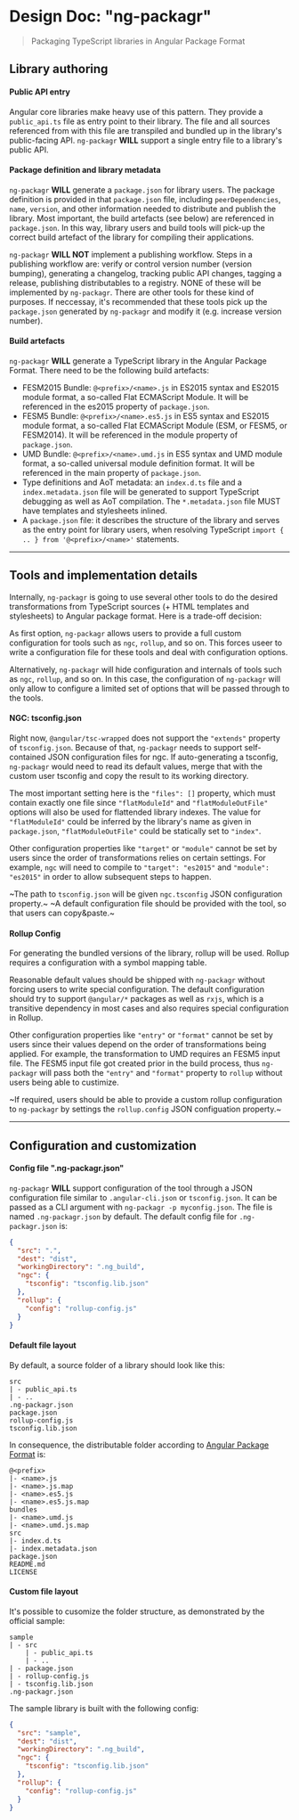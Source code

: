 Design Doc: "ng-packagr"
========================

> Packaging TypeScript libraries in Angular Package Format


## Library authoring

#### Public API entry

Angular core libraries make heavy use of this pattern.
They provide a `public_api.ts` file as entry point to their library.
The file and all sources referenced from with this file are transpiled and bundled up in the library's public-facing API.
`ng-packagr` **WILL** support a single entry file to a library's public API.


#### Package definition and library metadata

`ng-packagr` **WILL** generate a `package.json` for library users.
The package definition is provided in that `package.json` file, including `peerDependencies`, `name`, `version`, and other information needed to distribute and publish the library.
Most important, the build artefacts (see below) are referenced in `package.json`.
In this way, library users and build tools will pick-up the correct build artefact of the library for compiling their applications.

`ng-packagr` **WILL NOT** implement a publishing workflow.
Steps in a publishing workflow are: verify or control version number (version bumping), generating a changelog, tracking public API changes, tagging a release, publishing distributables to a registry.
NONE of these will be implemented by `ng-packagr`.
There are other tools for these kind of purposes.
If neccessay, it's recommended that these tools pick up the `package.json` generated by `ng-packagr` and modify it (e.g. increase version number).


#### Build artefacts

`ng-packagr` **WILL** generate a TypeScript library in the Angular Package Format.
There need to be the following build artefacts:

* FESM2015 Bundle: `@<prefix>/<name>.js` in ES2015 syntax and ES2015 module format, a so-called Flat ECMAScript Module. It will be referenced in the es2015 property of `package.json`.
* FESM5 Bundle: `@<prefix>/<name>.es5.js` in ES5 syntax and ES2015 module format, a so-called Flat ECMAScript Module (ESM, or FESM5, or FESM2014). It will be referenced in the module property of `package.json`.
* UMD Bundle: `@<prefix>/<name>.umd.js` in ES5 syntax and UMD module format, a so-called universal module definition format. It will be referenced in the main property of `package.json`.
* Type definitions and AoT metadata: an `index.d.ts` file and a `index.metadata.json` file will be generated to support TypeScript debugging as well as AoT compilation. The `*.metadata.json` file MUST have templates and stylesheets inlined.
* A `package.json` file: it describes the structure of the library and serves as the entry point for library users, when resolving TypeScript `import { .. } from '@<prefix>/<name>'` statements.


---


## Tools and implementation details

Internally, `ng-packagr` is going to use several other tools to do the desired transformations from TypeScript sources (+ HTML templates and stylesheets) to Angular package format.
Here is a trade-off decision:

As first option, `ng-packagr` allows users to provide a full custom configuration for tools such as `ngc`, `rollup`, and so on.
This forces useer to write a configuration file for these tools and deal with configuration options.

Alternatively, `ng-packagr` will hide configuration and internals of tools such as `ngc`, `rollup`, and so on.
In this case, the configuration of `ng-packagr` will only allow to configure a limited set of options that will be passed through to the tools.


#### NGC: tsconfig.json

Right now, `@angular/tsc-wrapped` does not support the `"extends"` property of `tsconfig.json`.
Because of that, `ng-packagr` needs to support self-contained JSON configuration files for ngc.
If auto-generating a tsconfig, `ng-packagr` would need to read its default values, merge that with the custom user tsconfig and copy the result to its working directory.

The most important setting here is the `"files": []` property, which must contain exactly one file since `"flatModuleId"` and `"flatModuleOutFile"` options will also be used for flattended library indexes.
The value for `"flatModuleId"` could be inferred by the library's name as given in `package.json`, `"flatModuleOutFile"` could be statically set to `"index"`.

Other configuration properties like `"target"` or `"module"` cannot be set by users since the order of transformations relies on certain settings.
For example, `ngc` will need to compile to `"target": "es2015"` and `"module": "es2015"` in order to allow subsequent steps to happen.

~The path to `tsconfig.json` will be given `ngc.tsconfig` JSON configuration property.~
~A default configuration file should be provided with the tool, so that users can copy&paste.~


#### Rollup Config

For generating the bundled versions of the library, rollup will be used.
Rollup requires a configuration with a symbol mapping table.

Reasonable default values should be shipped with `ng-packagr` without forcing users to write special configuration.
The default configuration should try to support `@angular/*` packages as well as `rxjs`, which is a transitive dependency in most cases and also requires special configuration in Rollup.

Other configuration properties like `"entry"` or `"format"` cannot be set by users since their values depend on the order of transformations being applied.
For example, the transformation to UMD requires an FESM5 input file.
The FESM5 input file got created prior in the build process, thus `ng-packagr` will pass both the `"entry"` and `"format"` property to `rollup` without users being able to custimize.

~If required, users should be able to provide a custom rollup configuration to `ng-packagr` by settings the `rollup.config` JSON configuation property.~

---


## Configuration and customization

#### Config file ".ng-packagr.json"

`ng-packagr` **WILL** support configuration of the tool through a JSON configuration file similar to `.angular-cli.json` or `tsconfig.json`.
It can be passed as a CLI argument with `ng-packagr -p myconfig.json`.
The file is named `.ng-packagr.json` by default.
The default config file for `.ng-packagr.json` is:

```json
{
  "src": ".",
  "dest": "dist",
  "workingDirectory": ".ng_build",
  "ngc": {
    "tsconfig": "tsconfig.lib.json"
  },
  "rollup": {
    "config": "rollup-config.js"
  }
}
```


#### Default file layout

By default, a source folder of a library should look like this:

```
src
| - public_api.ts
| - ..
.ng-packagr.json
package.json
rollup-config.js
tsconfig.lib.json
```

In consequence, the distributable folder according to [Angular Package Format](https://docs.google.com/document/d/1CZC2rcpxffTDfRDs6p1cfbmKNLA6x5O-NtkJglDaBVs/preview) is:

```
@<prefix>
|- <name>.js
|- <name>.js.map
|- <name>.es5.js
|- <name>.es5.js.map
bundles
|- <name>.umd.js
|- <name>.umd.js.map
src
|- index.d.ts
|- index.metadata.json
package.json
README.md
LICENSE
```


#### Custom file layout

It's possible to cusomize the folder structure, as demonstrated by the official sample:

```
sample
| - src
    | - public_api.ts
    | - ..
| - package.json
| - rollup-config.js
| - tsconfig.lib.json
.ng-packagr.json
```

The sample library is built with the following config:

```json
{
  "src": "sample",
  "dest": "dist",
  "workingDirectory": ".ng_build",
  "ngc": {
    "tsconfig": "tsconfig.lib.json"
  },
  "rollup": {
    "config": "rollup-config.js"
  }
}
```
